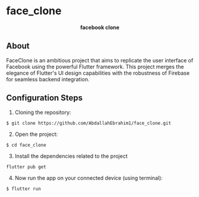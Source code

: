 # face_clone

<p align="center"><b>facebook clone</b></p>

## About
FaceClone is an ambitious project that aims to replicate the user interface of Facebook using the powerful Flutter framework. This project merges the elegance of Flutter's UI design capabilities with the robustness of Firebase for seamless backend integration.


## Configuration Steps
1. Cloning the repository:

```
$ git clone https://github.com/AbdallahEbrahim1/face_clone.git
```

2. Open the project:

`$ cd face_clone`

3. Install the dependencies related to the project

`flutter pub get`

4. Now run the app on your connected device (using terminal):

`$ flutter run`
